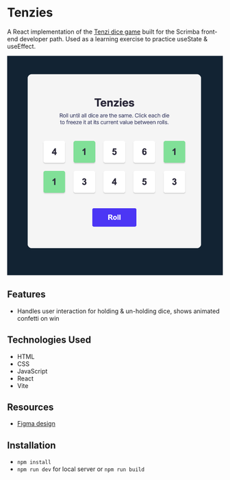# Tenzies

A React implementation of the [Tenzi dice game](https://ilovetenzi.com/rules/) built for the Scrimba front-end developer path. Used as a learning exercise to practice useState & useEffect.

![Tenzies Screenshot](./src/assets/tenzies-screenshot.png)

## Features

- Handles user interaction for holding & un-holding dice, shows animated confetti on win

## Technologies Used

- HTML
- CSS
- JavaScript
- React
- Vite

## Resources

- [Figma design](https://www.figma.com/design/FqsxRUhAaXM4ezddQK0CdR/Tenzies)

## Installation

- `npm install`
- `npm run dev` for local server or `npm run build`